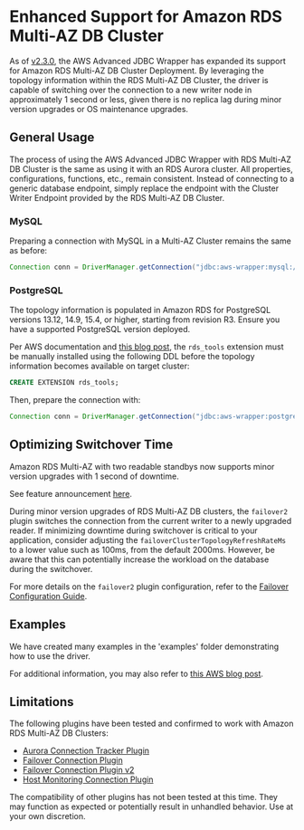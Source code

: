 # Enhanced Support for Amazon RDS Multi-AZ DB Cluster

As of [v2.3.0](https://github.com/aws/aws-advanced-jdbc-wrapper/releases/tag/2.3.0), the AWS Advanced JDBC Wrapper has expanded its support for Amazon RDS Multi-AZ DB Cluster Deployment. By leveraging the topology information within the RDS Multi-AZ DB Cluster, the driver is capable of switching over the connection to a new writer node in approximately 1 second or less, given there is no replica lag during minor version upgrades or OS maintenance upgrades.

## General Usage

The process of using the AWS Advanced JDBC Wrapper with RDS Multi-AZ DB Cluster is the same as using it with an RDS Aurora cluster. All properties, configurations, functions, etc., remain consistent. Instead of connecting to a generic database endpoint, simply replace the endpoint with the Cluster Writer Endpoint provided by the RDS Multi-AZ DB Cluster.

### MySQL

Preparing a connection with MySQL in a Multi-AZ Cluster remains the same as before:

```java
Connection conn = DriverManager.getConnection("jdbc:aws-wrapper:mysql://cluster-writer-endpoint[:port]/database", props);
```

### PostgreSQL

The topology information is populated in Amazon RDS for PostgreSQL versions 13.12, 14.9, 15.4, or higher, starting from revision R3. Ensure you have a supported PostgreSQL version deployed.

Per AWS documentation and [this blog post](https://aws.amazon.com/blogs/database/achieve-one-second-or-less-downtime-with-the-advanced-jdbc-wrapper-driver-when-upgrading-amazon-rds-multi-az-db-clusters/), the `rds_tools` extension must be manually installed using the following DDL before the topology information becomes available on target cluster:

```sql
CREATE EXTENSION rds_tools;
```

Then, prepare the connection with:

```java
Connection conn = DriverManager.getConnection("jdbc:aws-wrapper:postgresql://cluster-writer-endpoint[:port]/database", props);
```

## Optimizing Switchover Time

Amazon RDS Multi-AZ with two readable standbys now supports minor version upgrades with 1 second of downtime.

See feature announcement [here](https://aws.amazon.com/about-aws/whats-new/2023/11/amazon-rds-multi-az-two-stanbys-upgrades-downtime/).

During minor version upgrades of RDS Multi-AZ DB clusters, the `failover2` plugin switches the connection from the current writer to a newly upgraded reader. If minimizing downtime during switchover is critical to your application, consider adjusting the `failoverClusterTopologyRefreshRateMs` to a lower value such as 100ms, from the default 2000ms. However, be aware that this can potentially increase the workload on the database during the switchover.

For more details on the `failover2` plugin configuration, refer to the [Failover Configuration Guide](./FailoverConfigurationGuide.md).

## Examples

We have created many examples in the 'examples' folder demonstrating how to use the driver.

For additional information, you may also refer to [this AWS blog post](https://aws.amazon.com/blogs/database/achieve-one-second-or-less-downtime-with-the-advanced-jdbc-wrapper-driver-when-upgrading-amazon-rds-multi-az-db-clusters/).

## Limitations

The following plugins have been tested and confirmed to work with Amazon RDS Multi-AZ DB Clusters:

* [Aurora Connection Tracker Plugin](./using-plugins/UsingTheAuroraConnectionTrackerPlugin.md)
* [Failover Connection Plugin](./using-plugins/UsingTheFailoverPlugin.md)
* [Failover Connection Plugin v2](./using-plugins/UsingTheFailover2Plugin.md)
* [Host Monitoring Connection Plugin](./using-plugins/UsingTheHostMonitoringPlugin.md)

The compatibility of other plugins has not been tested at this time. They may function as expected or potentially result in unhandled behavior.
Use at your own discretion.

